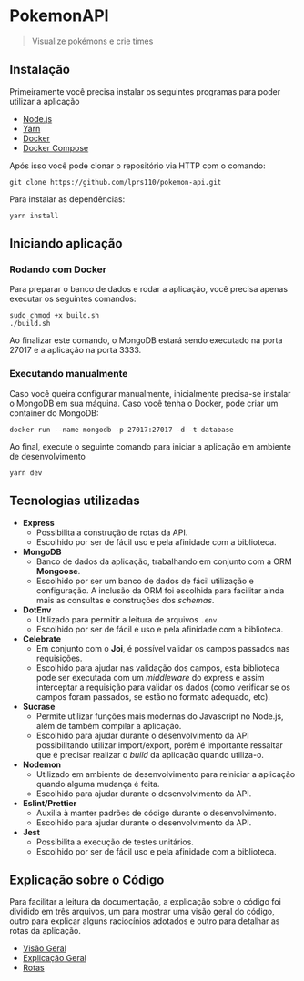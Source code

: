 # PokemonAPI

> Visualize pokémons e crie times

## Instalação
Primeiramente você precisa instalar os seguintes programas para poder utilizar a aplicação
- [Node.js](https://nodejs.org/en/download)
- [Yarn](https://yarnpkg.com)
- [Docker](https://www.docker.com/get-started)
- [Docker Compose](https://docs.docker.com/compose/install/)

Após isso você pode clonar o repositório via HTTP com o comando:
```
git clone https://github.com/lprs110/pokemon-api.git
```

Para instalar as dependências:
```
yarn install
```

## Iniciando aplicação

### Rodando com Docker

Para preparar o banco de dados e rodar a aplicação, você precisa apenas executar os seguintes comandos:
```
sudo chmod +x build.sh
./build.sh
```
Ao finalizar este comando, o MongoDB estará sendo executado na porta 27017 e a aplicação na porta 3333.

### Executando manualmente

Caso você queira configurar manualmente, inicialmente precisa-se instalar o MongoDB em sua máquina. Caso você tenha o Docker, pode criar um container do MongoDB:
```
docker run --name mongodb -p 27017:27017 -d -t database
```
Ao final, execute o seguinte comando para iniciar a aplicação em ambiente de desenvolvimento
```
yarn dev
```

## Tecnologias utilizadas

- **Express**
  - Possibilita a construção de rotas da API.
  - Escolhido por ser de fácil uso e pela afinidade com a biblioteca.
- **MongoDB**
  - Banco de dados da aplicação, trabalhando em conjunto com a ORM **Mongoose**.
  - Escolhido por ser um banco de dados de fácil utilização e configuração. A inclusão da ORM foi escolhida para facilitar ainda mais as consultas e construções dos *schemas*.
- **DotEnv**
  - Utilizado para permitir a leitura de arquivos ```.env```.
  - Escolhido por ser de fácil e uso e pela afinidade com a biblioteca.
- **Celebrate**
  - Em conjunto com o **Joi**, é possível validar os campos passados nas requisições.
  - Escolhido para ajudar nas validação dos campos, esta biblioteca pode ser executada com um *middleware* do express e assim interceptar a requisição para validar os dados (como verificar se os campos foram passados, se estão no formato adequado, etc).
- **Sucrase**
  - Permite utilizar funções mais modernas do Javascript no Node.js, além de também compilar a aplicação.
  - Escolhido para ajudar durante o desenvolvimento da API possibilitando utilizar import/export, porém é importante ressaltar que é precisar realizar o *build* da aplicação quando utiliza-o.
- **Nodemon**
  - Utilizado em ambiente de desenvolvimento para reiniciar a aplicação quando alguma mudança é feita.
  - Escolhido para ajudar durante o desenvolvimento da API.
- **Eslint/Prettier**
  - Auxilia à manter padrões de código durante o desenvolvimento.
  - Escolhido para ajudar durante o desenvolvimento da API.
- **Jest**
  - Possibilita a execução de testes unitários.
  - Escolhido por ser de fácil uso e pela afinidade com a biblioteca.

## Explicação sobre o Código

Para facilitar a leitura da documentação, a explicação sobre o código foi dividido em três arquivos, um para mostrar uma visão geral do código, outro para explicar alguns raciocínios adotados e outro para detalhar as rotas da aplicação.

- [Visão Geral](.github/visao-geral.md)
- [Explicação Geral](.github/explicacao-geral.md)
- [Rotas](.github/rotas.md)
